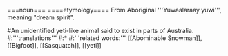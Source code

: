 ===noun===
====etymology====
From Aboriginal '''Yuwaalaraay yuwi''', meaning "dream spirit".

#An unidentified yeti-like animal said to exist in parts of Australia.
#:'''translations'''
#:*
#:'''related words:''' [[Abominable Snowman]], [[Bigfoot]], [[Sasquatch]], [[yeti]]
